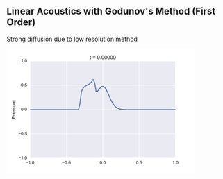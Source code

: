 ## Linear Acoustics with Godunov's Method (First Order)
Strong diffusion due to low resolution method

![alt text](https://github.com/jakehanson/Hydrodynamics/blob/master/SIMPLE_ACOUSTICS/pressure.gif)